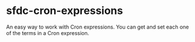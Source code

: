 # sfdc-cron-expressions
An easy way to work with Cron expressions. You can get and set each one of the terms in a Cron expression.
